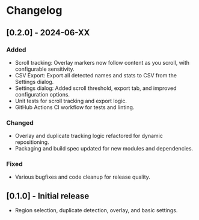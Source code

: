 # Changelog

## [0.2.0] - 2024-06-XX
### Added
- Scroll tracking: Overlay markers now follow content as you scroll, with configurable sensitivity.
- CSV Export: Export all detected names and stats to CSV from the Settings dialog.
- Settings dialog: Added scroll threshold, export tab, and improved configuration options.
- Unit tests for scroll tracking and export logic.
- GitHub Actions CI workflow for tests and linting.

### Changed
- Overlay and duplicate tracking logic refactored for dynamic repositioning.
- Packaging and build spec updated for new modules and dependencies.

### Fixed
- Various bugfixes and code cleanup for release quality.

## [0.1.0] - Initial release
- Region selection, duplicate detection, overlay, and basic settings. 